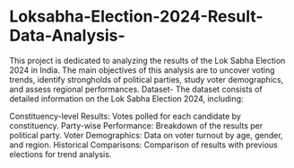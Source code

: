 # Loksabha-Election-2024-Result-Data-Analysis-

This project is dedicated to analyzing the results of the Lok Sabha Election 2024 in India. The main objectives of this analysis are to uncover voting trends, identify strongholds of political parties, study voter demographics, and assess regional performances.
Dataset-
The dataset consists of detailed information on the Lok Sabha Election 2024, including:

Constituency-level Results: Votes polled for each candidate by constituency.
Party-wise Performance: Breakdown of the results per political party.
Voter Demographics: Data on voter turnout by age, gender, and region.
Historical Comparisons: Comparison of results with previous elections for trend analysis.
